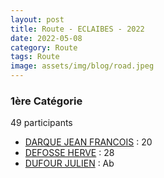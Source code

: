 ```yaml
---
layout: post
title: Route - ECLAIBES - 2022
date: 2022-05-08
category: Route
tags: Route
image: assets/img/blog/road.jpeg
---
```


### 1ère Catégorie
49 participants
- [DARQUE JEAN FRANCOIS](https://teamspecializedlille.github.io/coureurs/darquejeanfrancois) : 20
- [DEFOSSE HERVE](https://teamspecializedlille.github.io/coureurs/defosseherve) : 28
- [DUFOUR JULIEN](https://teamspecializedlille.github.io/coureurs/dufourjulien) : Ab
